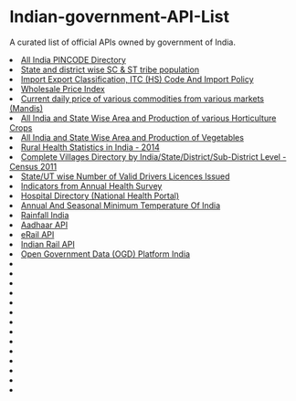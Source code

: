 # Indian-government-API-List
A curated list of official APIs owned by government of India.


<li><a href="https://data.gov.in/catalog/all-india-pincode-directory ">All India PINCODE Directory </a> </li>
<li><a href="https://data.gov.in/catalog/state-and-district-wise-scheduled-caste-and-schedule-tribe-population-each-caste-and-tribe  ">State and district wise SC & ST tribe population  </a> </li>
<li><a href="https://data.gov.in/catalog/import-export-classification-itc-hs-code-and-import-policy  "> Import Export Classification, ITC (HS) Code And Import Policy</a> </li>

<li><a href="https://data.gov.in/catalog/wholesale-price-index-0  ">Wholesale Price Index </a> </li>


<li><a href="https://data.gov.in/catalog/current-daily-price-various-commodities-various-markets-mandis   "> Current daily price of various commodities from various markets (Mandis)</a> </li>
<li><a href="https://data.gov.in/catalog/all-india-and-state-wise-area-and-production-various-horticulture-crops ">All India and State Wise Area and Production of various Horticulture Crops </a> </li>
<li><a href="https://data.gov.in/catalog/all-india-and-state-wise-area-and-production-vegetables   ">All India and State Wise Area and Production of Vegetables </a> </li>
<li><a href="https://data.gov.in/catalog/rural-health-statistics-india-2014  ">Rural Health Statistics in India - 2014 </a> </li>
<li><a href="https://data.gov.in/catalog/complete-villages-directory-indiastatedistrictsub-district-level-census-2011  "> Complete Villages Directory by India/State/District/Sub-District Level - Census 2011</a> </li>
<li><a href="https://data.gov.in/catalog/stateut-wise-number-valid-drivers-licences-issued "> State/UT wise Number of Valid Drivers Licences Issued</a> </li>
<li><a href="https://data.gov.in/catalog/indicators-annual-health-survey  ">Indicators from Annual Health Survey </a> </li>
<li><a href="https://data.gov.in/catalog/hospital-directory-national-health-portal   ">Hospital Directory (National Health Portal) </a> </li>

<li><a href="https://data.gov.in/catalog/annual-and-seasonal-minimum-temperature-india">Annual And Seasonal Minimum Temperature Of India </a> </li>
<li><a href="https://data.gov.in/catalog/rainfall-india"> Rainfall India </a> </li>

<li><a href="https://aadhaarapi.com/">Aadhaar API</a> </li>
<li><a href="http://api.erail.in/">eRail API</a> </li>
<li><a href="http://indianrailapi.com/IndianRail/API/">Indian Rail API</a> </li>
<li><a href="https://data.gov.in/ogpl_apis">Open Government Data (OGD) Platform India</a> </li>

<li><a href="   "> </a> </li>
<li><a href="   "> </a> </li>
<li><a href="   "> </a> </li>
<li><a href="   "> </a> </li>
<li><a href="   "> </a> </li>
<li><a href="   "> </a> </li>
<li><a href="   "> </a> </li>
<li><a href="   "> </a> </li>
<li><a href="   "> </a> </li>
<li><a href="   "> </a> </li>
<li><a href="   "> </a> </li>
<li><a href="   "> </a> </li>
<li><a href="   "> </a> </li>
<li><a href="   "> </a> </li>
